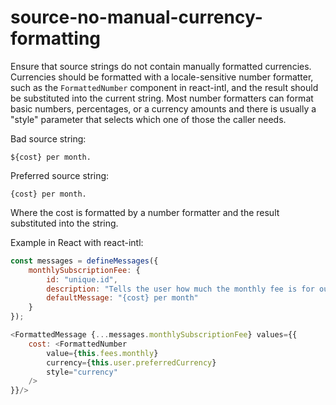 # source-no-manual-currency-formatting

Ensure that source strings do not contain manually formatted currencies.
Currencies should be formatted with a locale-sensitive number formatter,
such as the `FormattedNumber` component in react-intl, and the result
should be substituted into the current string. Most number formatters can
format basic numbers, percentages, or a currency amounts and there is
usually a "style" parameter that selects which one of those the caller needs.

Bad source string:

```
${cost} per month.
```

Preferred source string:

```
{cost} per month.
```

Where the cost is formatted by a number formatter and the result
substituted into the string.

Example in React with react-intl:

```js
const messages = defineMessages({
    monthlySubscriptionFee: {
        id: "unique.id",
        description: "Tells the user how much the monthly fee is for our service.",
        defaultMessage: "{cost} per month"
    }
});

<FormattedMessage {...messages.monthlySubscriptionFee} values={{
    cost: <FormattedNumber
        value={this.fees.monthly}
        currency={this.user.preferredCurrency}
        style="currency"
    />
}}/>
```